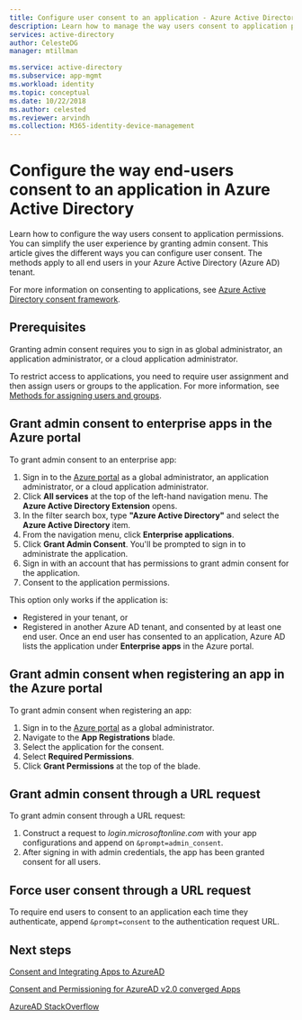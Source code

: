 ```yaml
---
title: Configure user consent to an application - Azure Active Directory | Microsoft Docs
description: Learn how to manage the way users consent to application permissions. You can simplify the user experience by granting admin consent. These methods apply to all end users in your Azure Active Directory (Azure AD) tenant. 
services: active-directory
author: CelesteDG
manager: mtillman

ms.service: active-directory
ms.subservice: app-mgmt
ms.workload: identity
ms.topic: conceptual
ms.date: 10/22/2018
ms.author: celested
ms.reviewer: arvindh
ms.collection: M365-identity-device-management
---
```


# Configure the way end-users consent to an application in Azure Active Directory
Learn how to configure the way users consent to application permissions. You can simplify the user experience by granting admin consent. This article gives the different ways you can configure user consent. The methods apply to all end users in your Azure Active Directory (Azure AD) tenant. 

For more information on consenting to applications, see [Azure Active Directory consent framework](../develop/consent-framework.md).

## Prerequisites

Granting admin consent requires you to sign in as global administrator, an application administrator, or a cloud application administrator.

To restrict access to applications, you need to require user assignment and then assign users or groups to the application.  For more information, see [Methods for assigning users and groups](methods-for-assigning-users-and-groups.md).

## Grant admin consent to enterprise apps in the Azure portal

To grant admin consent to an enterprise app:

1. Sign in to the [Azure portal](https://portal.azure.com) as a global administrator, an application administrator, or a cloud application administrator.
2. Click **All services** at the top of the left-hand navigation menu. The **Azure Active Directory Extension** opens.
3. In the filter search box, type **"Azure Active Directory"** and select the **Azure Active Directory** item.
4. From the navigation menu, click **Enterprise applications**.
5. Click **Grant Admin Consent**. You'll be prompted to sign in to administrate the application.
6. Sign in with an account that has permissions to grant admin consent for the application. 
7. Consent to the application permissions.

This option only works if the application is: 

- Registered in your tenant, or
- Registered in another Azure AD tenant, and consented by at least one end user. Once an end user has consented to an application, Azure AD lists the application under **Enterprise apps** in the Azure portal.

## Grant admin consent when registering an app in the Azure portal

To grant admin consent when registering an app: 

1. Sign in to the [Azure portal](https://portal.azure.com) as a global administrator.
2. Navigate to the **App Registrations** blade.
3. Select the application for the consent.
4. Select **Required Permissions**.
5. Click **Grant Permissions** at the top of the blade.


## Grant admin consent through a URL request

To grant admin consent through a URL request:

1. Construct a request to *login.microsoftonline.com* with your app configurations and append on `&prompt=admin_consent`. 
2. After signing in with admin credentials, the app has been granted consent for all users.


## Force user consent through a URL request

To require end users to consent to an application each time they authenticate, append `&prompt=consent` to the authentication request URL.

## Next steps

[Consent and Integrating Apps to AzureAD](../develop/quickstart-v1-integrate-apps-with-azure-ad.md)

[Consent and Permissioning for AzureAD v2.0 converged Apps](../develop/active-directory-v2-scopes.md)

[AzureAD StackOverflow](https://stackoverflow.com/questions/tagged/azure-active-directory)
